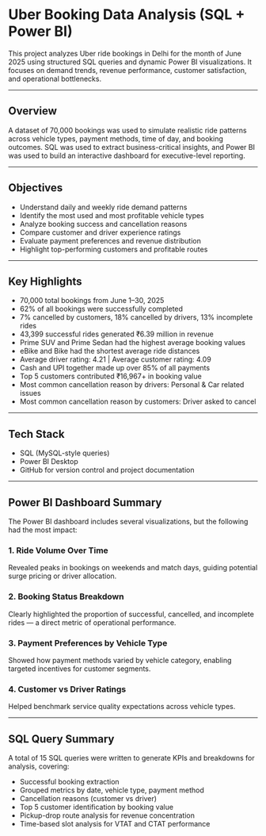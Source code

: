 # Uber Booking Data Analysis (SQL + Power BI)

This project analyzes Uber ride bookings in Delhi for the month of June 2025 using structured SQL queries and dynamic Power BI visualizations. It focuses on demand trends, revenue performance, customer satisfaction, and operational bottlenecks.

---

## Overview

A dataset of 70,000 bookings was used to simulate realistic ride patterns across vehicle types, payment methods, time of day, and booking outcomes. SQL was used to extract business-critical insights, and Power BI was used to build an interactive dashboard for executive-level reporting.

---

## Objectives

- Understand daily and weekly ride demand patterns
- Identify the most used and most profitable vehicle types
- Analyze booking success and cancellation reasons
- Compare customer and driver experience ratings
- Evaluate payment preferences and revenue distribution
- Highlight top-performing customers and profitable routes

---

## Key Highlights

- 70,000 total bookings from June 1–30, 2025
- 62% of all bookings were successfully completed
- 7% cancelled by customers, 18% cancelled by drivers, 13% incomplete rides
- 43,399 successful rides generated ₹6.39 million in revenue
- Prime SUV and Prime Sedan had the highest average booking values
- eBike and Bike had the shortest average ride distances
- Average driver rating: 4.21 | Average customer rating: 4.09
- Cash and UPI together made up over 85% of all payments
- Top 5 customers contributed ₹16,967+ in booking value
- Most common cancellation reason by drivers: Personal & Car related issues
- Most common cancellation reason by customers: Driver asked to cancel

---

## Tech Stack

- SQL (MySQL-style queries)
- Power BI Desktop
- GitHub for version control and project documentation

---

## Power BI Dashboard Summary

The Power BI dashboard includes several visualizations, but the following had the most impact:

### 1. Ride Volume Over Time  
Revealed peaks in bookings on weekends and match days, guiding potential surge pricing or driver allocation.

### 2. Booking Status Breakdown  
Clearly highlighted the proportion of successful, cancelled, and incomplete rides — a direct metric of operational performance.

### 3. Payment Preferences by Vehicle Type  
Showed how payment methods varied by vehicle category, enabling targeted incentives for customer segments.

### 4. Customer vs Driver Ratings  
Helped benchmark service quality expectations across vehicle types.

---

## SQL Query Summary

A total of 15 SQL queries were written to generate KPIs and breakdowns for analysis, covering:

- Successful booking extraction
- Grouped metrics by date, vehicle type, payment method
- Cancellation reasons (customer vs driver)
- Top 5 customer identification by booking value
- Pickup-drop route analysis for revenue concentration
- Time-based slot analysis for VTAT and CTAT performance


